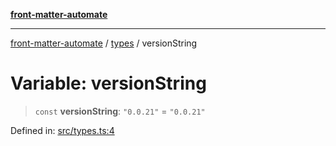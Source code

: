 [**front-matter-automate**](../../README.md)

***

[front-matter-automate](../../modules.md) / [types](../README.md) / versionString

# Variable: versionString

> `const` **versionString**: `"0.0.21"` = `"0.0.21"`

Defined in: [src/types.ts:4](https://github.com/Christian-Me/folder-to-tags-plugin/blob/c4f3804089f2bfe27979efdfa349dd5a9da04cc5/src/types.ts#L4)
